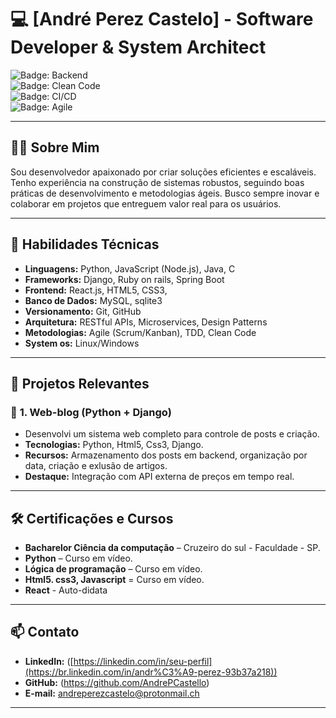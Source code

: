 # 💻 [André Perez Castelo] - Software Developer & System Architect  

![Badge: Backend](https://img.shields.io/badge/Backend-Developer-blue)  
![Badge: Clean Code](https://img.shields.io/badge/Clean%20Code-Practitioner-green)  
![Badge: CI/CD](https://img.shields.io/badge/CI%2FCD-Automation-red)  
![Badge: Agile](https://img.shields.io/badge/Agile-Scrum-orange)

---

## 🧑‍💼 **Sobre Mim**  
Sou desenvolvedor apaixonado por criar soluções eficientes e escaláveis. Tenho experiência na construção de sistemas robustos, seguindo boas práticas de desenvolvimento e metodologias ágeis. Busco sempre inovar e colaborar em projetos que entreguem valor real para os usuários.

---

## 🚀 **Habilidades Técnicas**
- **Linguagens:** Python, JavaScript (Node.js), Java, C  
- **Frameworks:** Django, Ruby on rails, Spring Boot 
- **Frontend:** React.js, HTML5, CSS3,  
- **Banco de Dados:** MySQL, sqlite3 
- **Versionamento:** Git, GitHub  
- **Arquitetura:** RESTful APIs, Microservices, Design Patterns  
- **Metodologias:** Agile (Scrum/Kanban), TDD, Clean Code
- **System os:** Linux/Windows

---

## 📂 **Projetos Relevantes**
### 🔧 **1. Web-blog (Python + Django)**
- Desenvolvi um sistema web completo para controle de posts e criação.
- **Tecnologias:** Python, Html5, Css3, Django.
- **Recursos:** Armazenamento dos posts em backend, organização por data, criação e exlusão de artigos.
- **Destaque:** Integração com API externa de preços em tempo real.

---

## 🛠️ **Certificações e Cursos**
- **Bacharelor Ciência da computação** – Cruzeiro do sul - Faculdade - SP.  
- **Python** – Curso em vídeo.  
- **Lógica de programação** – Curso em vídeo.
- **Html5. css3, Javascript** = Curso em vídeo.
- **React** - Auto-didata

---

## 📫 **Contato**
- **LinkedIn:** ([https://linkedin.com/in/seu-perfil](https://br.linkedin.com/in/andr%C3%A9-perez-93b37a218))  
- **GitHub:** (https://github.com/AndrePCastello)  
- **E-mail:** andreperezcastelo@protonmail.ch  

---
